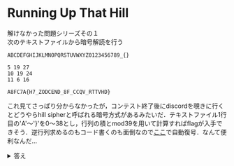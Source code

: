 # Running Up That Hill
解けなかった問題シリーズその１<br>
次のテキストファイルから暗号解読を行う

~~~
ABCDEFGHIJKLMNOPQRSTUVWXYZ0123456789_{}

5 19 27
10 19 24
11 6 16

A8FC7A{H7_ZODCEND_8F_CCQV_RTTVHD}
~~~

これ見てさっぱり分からなかったが，コンテスト終了後にdiscordを覗きに行くとどうやらhill sipherと呼ばれる暗号方式があるみたいだ．テキストファイル1行目の'A'～'}'を0～38とし，行列の積とmod39を用いて計算すればflagが入手できそう．逆行列求めるのもコード書くのも面倒なので[ここ](https://www.dcode.fr/hill-cipher)で自動復号．なんて便利なんだ...

<details>
<summary>答え</summary>
LITCTF{B3_RUNN1NG_UP_TH4T_H1LLLL}
</details>